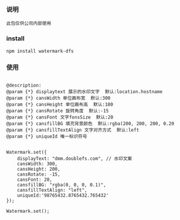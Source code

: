 <!--
 * @Author: 鲁遥
 * @Date: 2021-03-30 17:22:31
 * @LastEditTime: 2023-05-17 14:17:31
 * @LastEditors: luyao
 * @Description:
 * @FilePath: /y-watermark/README.md
-->

### 说明

```
此包仅供公司内部使用
```

### install

```
npm install watermark-dfs
```

### 使用

```

@description:
@param {*} displaytext 展示的水印文字  默认:location.hostname
@param {*} cansWidth 单位画布宽  默认:300
@param {*} cansHeight 单位画布高  默认:180
@param {*} cansRotate 旋转角度  默认:-15
@param {*} cansFont 文字fonsSize  默认:20
@param {*} cansfillBG 填充背景颜色  默认:rgba(200, 200, 200, 0.20
@param {*} cansfillTextAlign 文字对齐方式  默认:left
@param {*} uniqueId 唯一标识符号


Watermark.set({
    displayText: "dmm.doublefs.com", // 水印文案
    cansWidth: 300,
    cansHeight: 200,
    cansRotate: -15,
    cansFont: 20,
    cansfillBG: "rgba(0, 0, 0, 0.1)",
    cansfillTextAlign: "left",
    uniqueId:'98765432.8765432.765432'
});

Watermark.set();

```
